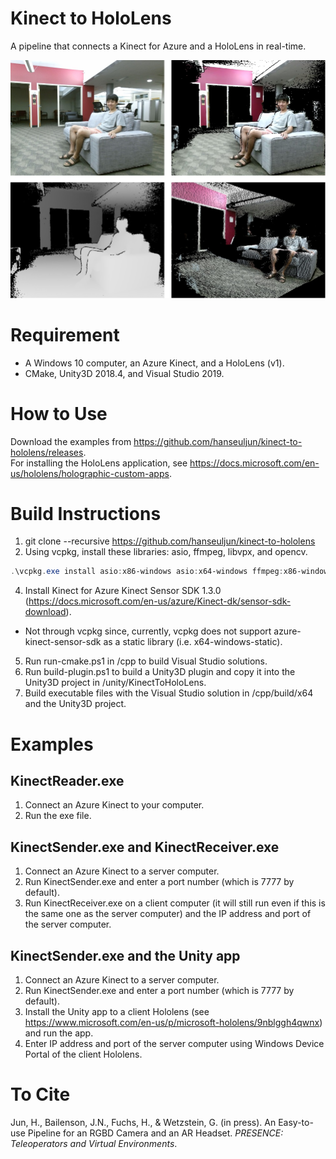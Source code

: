 # Kinect to HoloLens
A pipeline that connects a Kinect for Azure and a HoloLens in real-time.

![a figure from paper](kinect-to-hololens.jpg)

# Requirement
- A Windows 10 computer, an Azure Kinect, and a HoloLens (v1).
- CMake, Unity3D 2018.4, and Visual Studio 2019.

# How to Use
Download the examples from https://github.com/hanseuljun/kinect-to-hololens/releases.  
For installing the HoloLens application, see https://docs.microsoft.com/en-us/hololens/holographic-custom-apps.

# Build Instructions
1. git clone --recursive https://github.com/hanseuljun/kinect-to-hololens
3. Using vcpkg, install these libraries: asio, ffmpeg, libvpx, and opencv.
```powershell
.\vcpkg.exe install asio:x86-windows asio:x64-windows ffmpeg:x86-windows ffmpeg:x64-windows libvpx:x86-windows libvpx:x64-windows opencv:x86-windows opencv:x64-windows readerwriterqueue:x86-windows readerwriterqueue:x64-windows opus:x86-windows opus:x64-windows
```
4. Install Kinect for Azure Kinect Sensor SDK 1.3.0 (https://docs.microsoft.com/en-us/azure/Kinect-dk/sensor-sdk-download).
- Not through vcpkg since, currently, vcpkg does not support azure-kinect-sensor-sdk as a static library (i.e. x64-windows-static).
5. Run run-cmake.ps1 in /cpp to build Visual Studio solutions.
6. Run build-plugin.ps1 to build a Unity3D plugin and copy it into the Unity3D project in /unity/KinectToHoloLens.
7. Build executable files with the Visual Studio solution in /cpp/build/x64 and the Unity3D project.

# Examples
## KinectReader.exe
1. Connect an Azure Kinect to your computer.
2. Run the exe file.

## KinectSender.exe and KinectReceiver.exe
1. Connect an Azure Kinect to a server computer.
2. Run KinectSender.exe and enter a port number (which is 7777 by default).
3. Run KinectReceiver.exe on a client computer (it will still run even if this is the same one as the server computer) and the IP address and port of the server computer.

## KinectSender.exe and the Unity app
1. Connect an Azure Kinect to a server computer.
2. Run KinectSender.exe and enter a port number (which is 7777 by default).
3. Install the Unity app to a client Hololens (see https://www.microsoft.com/en-us/p/microsoft-hololens/9nblggh4qwnx) and run the app.
4. Enter IP address and port of the server computer using Windows Device Portal of the client Hololens.

# To Cite
Jun, H., Bailenson, J.N., Fuchs, H., & Wetzstein, G. (in press). An Easy-to-use Pipeline for an RGBD Camera and an AR Headset. *PRESENCE: Teleoperators and Virtual Environments*.
